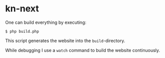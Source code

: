 kn-next
=======

One can build everything by executing:

`$ php build.php`

This script generates the website into the `build`-directory.

While debugging I use a `watch` command to build the website continuously.
